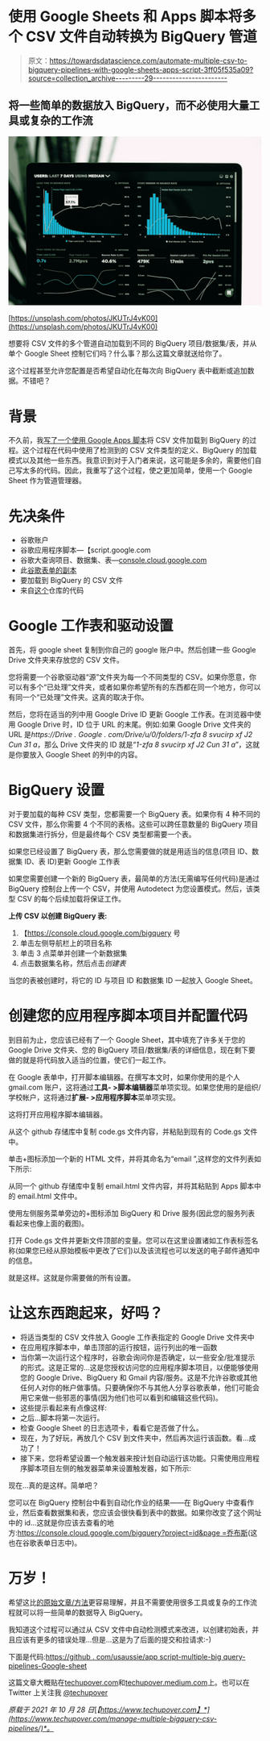 # 使用 Google Sheets 和 Apps 脚本将多个 CSV 文件自动转换为 BigQuery 管道

> 原文：<https://towardsdatascience.com/automate-multiple-csv-to-bigquery-pipelines-with-google-sheets-apps-script-3ff05f535a09?source=collection_archive---------29----------------------->

## 将一些简单的数据放入 BigQuery，而不必使用大量工具或复杂的工作流

![](img/7da1463b6cff2694778bf80cd8b70cde.png)

[https://unsplash.com/photos/JKUTrJ4vK00](https://unsplash.com/photos/JKUTrJ4vK00)

想要将 CSV 文件的多个管道自动加载到不同的 BigQuery 项目/数据集/表，并从单个 Google Sheet 控制它们吗？什么事？那么这篇文章就送给你了。

这个过程甚至允许您配置是否希望自动化在每次向 BigQuery 表中截断或追加数据。不错吧？

# 背景

不久前，我[写了一个使用 Google Apps 脚本](https://www.techupover.com/automatically-load-csv-files-from-google-drive-into-bigquery-using-appscript/)将 CSV 文件加载到 BigQuery 的过程。这个过程在代码中使用了检测到的 CSV 文件类型的定义、BigQuery 的加载模式以及其他一些东西。我意识到对于入门者来说，这可能是多余的，需要他们自己写太多的代码。因此，我重写了这个过程，使之更加简单，使用一个 Google Sheet 作为管道管理器。

# 先决条件

*   谷歌账户
*   谷歌应用程序脚本—【script.google.com 
*   谷歌大查询项目、数据集、表—[console.cloud.google.com](https://console.cloud.google.com)
*   此[谷歌表单的副本](https://docs.google.com/spreadsheets/d/1OOs3bEff7f6KOdMwFqwXlAXPCyB13RZ8e6oHcexAMZE/copy)
*   要加载到 BigQuery 的 CSV 文件
*   来自[这个](https://github.com/usaussie/appscript-multiple-bigquery-pipelines-google-sheet)仓库的代码

# Google 工作表和驱动设置

首先，将 google sheet 复制到你自己的 google 账户中。然后创建一些 Google Drive 文件夹来存放您的 CSV 文件。

您将需要一个谷歌驱动器“源”文件夹为每一个不同类型的 CSV。如果你愿意，你可以有多个“已处理”文件夹，或者如果你希望所有的东西都在同一个地方，你可以有同一个“已处理”文件夹。这真的取决于你。

然后，您将在适当的列中用 Google Drive ID 更新 Google 工作表。在浏览器中使用 Google Drive 时，ID 位于 URL 的末尾。例如:如果 Google Drive 文件夹的 URL 是*https://Drive . Google . com/Drive/u/0/folders/1-zfa 8 svucirp xf J2 Cun 31 a*，那么 Drive 文件夹的 ID 就是“*1-zfa 8 svucirp xf J2 Cun 31 a*”，这就是你要放入 Google Sheet 的列中的内容。

# BigQuery 设置

对于要加载的每种 CSV 类型，您都需要一个 BigQuery 表。如果你有 4 种不同的 CSV 文件，那么你需要 4 个不同的表格。这些可以跨任意数量的 BigQuery 项目和数据集进行拆分，但是最终每个 CSV 类型都需要一个表。

如果您已经设置了 BigQuery 表，那么您需要做的就是用适当的信息(项目 ID、数据集 ID、表 ID)更新 Google 工作表

如果您需要创建一个新的 BigQuery 表，最简单的方法(无需编写任何代码)是通过 BigQuery 控制台上传一个 CSV，并使用 Autodetect 为您设置模式。然后，该类型 CSV 的每个后续加载将保证工作。

**上传 CSV 以创建 BigQuery 表:**

1.  【https://console.cloud.google.com/bigquery 号
2.  单击左侧导航栏上的项目名称
3.  单击 3 点菜单并创建一个新数据集
4.  点击数据集名称，然后点击*创建表*

当您的表被创建时，将它的 ID 与项目 ID 和数据集 ID 一起放入 Google Sheet。

# 创建您的应用程序脚本项目并配置代码

到目前为止，您应该已经有了一个 Google Sheet，其中填充了许多关于您的 Google Drive 文件夹、您的 BigQuery 项目/数据集/表的详细信息，现在剩下要做的就是将代码放入适当的位置，使它们一起工作。

在 Google 表单中，打开脚本编辑器。在撰写本文时，如果你使用的是个人 gmail.com 账户，这将通过**工具- >脚本编辑器**菜单项实现。如果您使用的是组织/学校帐户，这将通过**扩展- >应用程序脚本**菜单项实现。

这将打开应用程序脚本编辑器。

从这个 github 存储库中复制 code.gs 文件内容，并粘贴到现有的 Code.gs 文件中。

单击+图标添加一个新的 HTML 文件，并将其命名为“email ”,这样您的文件列表如下所示:

从同一个 github 存储库中复制 email.html 文件内容，并将其粘贴到 Apps 脚本中的 email.html 文件中。

使用左侧服务菜单旁边的+图标添加 BigQuery 和 Drive 服务(因此您的服务列表看起来也像上面的截图)。

打开 Code.gs 文件并更新文件顶部的变量。您可以在这里设置诸如工作表标签名称(如果您已经从原始模板中更改了它们)以及该流程也可以发送的电子邮件通知中的信息。

就是这样。这就是你需要做的所有设置。

# 让这东西跑起来，好吗？

*   将适当类型的 CSV 文件放入 Google 工作表指定的 Google Drive 文件夹中
*   在应用程序脚本中，单击顶部的运行按钮，运行列出的唯一函数
*   当你第一次运行这个程序时，谷歌会询问你是否确定，以一些安全/批准提示的形式。这是正常的…这是您授权访问您的应用程序脚本项目，以便能够使用您的 Google Drive、BigQuery 和 Gmail 内容/服务。这是不允许谷歌或其他任何人对你的帐户做事情。只要确保你不与其他人分享谷歌表单，他们可能会用它来做一些邪恶的事情(因为他们也可以看到和编辑这些代码)。
*   这些提示看起来有点像这样:
*   之后…脚本将第一次运行。
*   检查 Google Sheet 的日志选项卡，看看它是否做了什么。
*   现在，为了好玩，再放几个 CSV 到文件夹中，然后再次运行该函数。看…成功了！
*   接下来，您将希望设置一个触发器来按计划自动运行该功能。只需使用应用程序脚本项目左侧的触发器菜单来设置触发器，如下所示:

现在…真的是这样。简单吧？

您可以在 BigQuery 控制台中看到自动化作业的结果——在 BigQuery 中查看作业，然后查看数据集和表，您应该会很快看到表中的数据。如果你改变了这个网址中的 id…这就是你应该去查看的地方:[https://console.cloud.google.com/bigquery?project=id&page =乔布斯](https://console.cloud.google.com/bigquery?project=id&page=jobs)(这也在谷歌表单日志中)。

# 万岁！

希望这比[的原始文章/方法](https://www.techupover.com/automatically-load-csv-files-from-google-drive-into-bigquery-using-appscript/)更容易理解，并且不需要使用很多工具或复杂的工作流程就可以将一些简单的数据导入 BigQuery。

我知道这个过程可以通过从 CSV 文件中自动检测模式来改进，以创建初始表，并且应该有更多的错误处理…但是…这是为了后面的提交和拉请求:-)

下面是代码:[https://github . com/usaussie/app script-multiple-big query-pipelines-Google-sheet](https://github.com/usaussie/appscript-multiple-bigquery-pipelines-google-sheet)

这篇文章大概贴在[techupover.com](https://www.techupover.com/)和[techupover.medium.com](http://techupover.medium.com)上。也可以在 Twitter 上关注我 [@techupover](http://twitter.com/techupover)

*原载于 2021 年 10 月 28 日*[*【https://www.techupover.com】*](https://www.techupover.com/manage-multiple-bigquery-csv-pipelines/)*。*